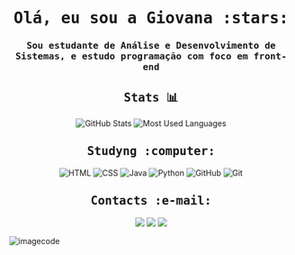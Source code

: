 <h1 align="center"><samp> Olá, eu sou a Giovana :stars:</samp></h1>
<h3 align="center"><samp> Sou estudante de Análise e Desenvolvimento de Sistemas, e estudo programação com foco em front-end</samp></h3>
<p align="center">

<h2 align="center"><samp> Stats 📊 </samp></h2>
<p align="center">
  <img src="https://github-readme-stats.vercel.app/api?username=MeloM05&theme=omni&show_icons=true&icon_color=30A3DC&title_color=E94D5F&text_color=FFF" alt="GitHub Stats">
  <img src="https://github-readme-stats-git-masterrstaa-rickstaa.vercel.app/api/top-langs/?username=MeloM05&layout=compact&theme=omni" alt="Most Used Languages">



<h2 align="center"><samp> Studyng :computer: </samp></h2>
<p align="center">
  <img src="https://img.shields.io/badge/HTML-000?style=for-the-badge&logo=html5&logoColor=orange" alt="HTML">
  <img src="https://img.shields.io/badge/CSS3-000?style=for-the-badge&logo=css3&logoColor=blue" alt="CSS">
  <img src="https://img.shields.io/badge/Java-000?style=for-the-badge&logo=java" alt="Java">
  <img src="https://img.shields.io/badge/Python-000000.svg?style=for-the-badge&logo=Python&logoColor=blue" alt="Python">
  <img src="https://img.shields.io/badge/GitHub-000?style=for-the-badge&logo=github&logoColor=30A3DC" alt="GitHub">
  <img src="https://img.shields.io/badge/Git-000?style=for-the-badge&logo=git&logoColor=E94D5F" alt="Git">



<h2 align="center"><samp> Contacts :e-mail: </samp></h2>
<p align="center">
  <a href="https://instagram.com/m3lo.giovana" target="_blank"><img src="https://img.shields.io/badge/-Instagram-%23E4405F?style=for-the-badge&logo=instagram&logoColor=white" target="_blank"></a>
  <a href = "mailto:giovana3107melo@gmail.com"><img src="https://img.shields.io/badge/-Gmail-%23333?style=for-the-badge&logo=gmail&logoColor=white" target="_blank"></a>
  <a href="https://www.linkedin.com/in/giovana-melo-45875016a" target="_blank"><img src="https://img.shields.io/badge/-LinkedIn-%230077B5?style=for-the-badge&logo=linkedin&logoColor=white" target="_blank"></a> 

![imagecode](https://i.pinimg.com/originals/20/8f/d7/208fd76468afa91714a3bb6d1c6e39b9.gif)
